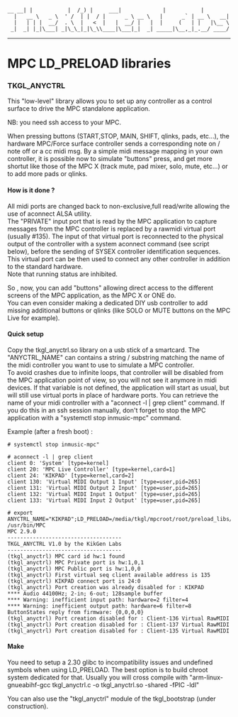     __ __| |           |  /_) |     ___|             |           |
      |   __ \   _ \  ' /  | |  / |      _ \ __ \   |      _` | __ \   __|
      |   | | |  __/  . \  |   <  |   |  __/ |   |  |     (   | |   |\__ \
     _|  _| |_|\___| _|\_\_|_|\_\\____|\___|_|  _| _____|\__,_|_.__/ ____/
 
-----------------------------------------------------------------------------
# MPC LD_PRELOAD libraries


###	TKGL_ANYCTRL

This "low-level" library allows you to set up any controller as a control surface to drive the MPC standalone application. 

NB: you need ssh access to your MPC.

When pressing buttons  (START,STOP, MAIN, SHIFT, qlinks, pads, etc...), the hardware MPC/Force surface controller sends a corresponding note on / note off or a cc  midi msg.
By a simple midi message mapping in your own controller, it is possible now to simulate "buttons" press, and get more shortut like those of the MPC X 
(track mute, pad mixer, solo, mute, etc...) or to add more pads or qlinks. 

#### How is it done ?

All midi ports are changed back to non-exclusive,full read/write allowing the use of aconnect ALSA utility.   
The "PRIVATE" input port that is read by the MPC application to capture messages from the MPC controller is replaced by a rawmidi virtual port (usually #135). 
The input of that virtual port is reconnected to the physical output of the controller with a system aconnect command (see script below), before the sending of
SYSEX controller identification sequences.  This virtual port can be then used to connect any other controller in addition to the standard hardware.  
Note that running status are inhibited.

So , now, you can add "buttons" allowing direct access to the different screens of the MPC application, as the MPC X or ONE do.  
You can even consider making a dedicated DIY usb controller to add missing additional buttons or qlinks (like SOLO or MUTE buttons on the MPC Live for example).

#### Quick setup

Copy the tkgl_anyctrl.so library on a usb stick of a smartcard.
The "ANYCTRL_NAME" can contains a string / substring matching the name of the midi controller you want to use to simulate a MPC controller.   
To avoid crashes due to infinite loops, that controller will be disabled from the MPC application point of view, so you will not see it anymore in midi devices. 
If that variable is not defined, the application will start as usual, but will still use virtual ports in place of hardware ports.
You can retrieve the name of your midi controller with a "aconnect -l | grep client" command.
If you do this in an ssh session manually, don't forget to stop the MPC application with a "systemctl stop inmusic-mpc" command.

Example (after a fresh boot) : 

	# systemctl stop inmusic-mpc"

	# aconnect -l | grep client
	client 0: 'System' [type=kernel]
	client 20: 'MPC Live Controller' [type=kernel,card=1]
	client 24: 'KIKPAD' [type=kernel,card=2]
	client 130: 'Virtual MIDI Output 1 Input' [type=user,pid=265]
	client 131: 'Virtual MIDI Output 2 Input' [type=user,pid=265]
	client 132: 'Virtual MIDI Input 1 Output' [type=user,pid=265]
	client 133: 'Virtual MIDI Input 2 Output' [type=user,pid=265]
	
	# export ANYCTRL_NAME="KIKPAD";LD_PRELOAD=/media/tkgl/mpcroot/root/preload_libs/tkgl_anyctrl.so /usr/bin/MPC
	MPC 2.9.0
	------------------------------------
	TKGL_ANYCTRL V1.0 by the KikGen Labs
	------------------------------------
	(tkgl_anyctrl) MPC card id hw:1 found
	(tkgl_anyctrl) MPC Private port is hw:1,0,1
	(tkgl_anyctrl) MPC Public port is hw:1,0,0
	(tkgl_anyctrl) First virtual seq client available address is 135
	(tkgl_anyctrl) KIKPAD connect port is 24:0
	(tkgl_anyctrl) Port creation was already disabled for : KIKPAD
	**** Audio 44100Hz; 2-in; 6-out; 128sample buffer
	**** Warning: inefficient input path: hardware=2 filter=4
	**** Warning: inefficient output path: hardware=6 filter=8
	ButtonStates reply from firmware: {0,0,0,0}
	(tkgl_anyctrl) Port creation disabled for : Client-136 Virtual RawMIDI
	(tkgl_anyctrl) Port creation disabled for : Client-137 Virtual RawMIDI
	(tkgl_anyctrl) Port creation disabled for : Client-135 Virtual RawMIDI


#### Make

You need to setup a 2.30 glibc to incompatibility issues and undefined symbols when using LD_PRELOAD.  The best option is to build  chroot system dedicated for that.   Usually you will cross compile with "arm-linux-gnueabihf-gcc tkgl_anyctrl.c -o tkgl_anyctrl.so -shared -fPIC -ldl" 

You can also use the "tkgl_anyctrl" module of the tkgl_bootstrap (under construction).
